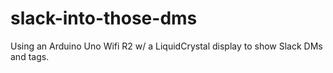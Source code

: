 # slack-into-those-dms
Using an Arduino Uno Wifi R2 w/ a LiquidCrystal display to show Slack DMs and tags.
